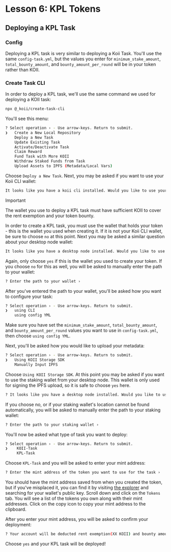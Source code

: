 # Lesson 6: KPL Tokens

## Deploying a KPL Task

### Config

Deploying a KPL task is very similar to deploying a Koii Task. You'll use the same `config-task.yml`, but the values you enter for `minimum_stake_amount`, `total_bounty_amount`, and `bounty_amount_per_round` will be in your token rather than KOII.

### Create Task CLI

In order to deploy a KPL task, we'll use the same command we used for deploying a KOII task:

```sh
npx @_koii/create-task-cli
```

You'll see this menu:

```sh
? Select operation › - Use arrow-keys. Return to submit.
❯   Create a New Local Repository
    Deploy a New Task
    Update Existing Task
    Activate/Deactivate Task
    Claim Reward
    Fund Task with More KOII
    Withdraw Staked Funds from Task
    Upload Assets to IPFS (Metadata/Local Vars)
```

Choose `Deploy a New Task`. Next, you may be asked if you want to use your Koii CLI wallet:

```sh
It looks like you have a koii cli installed. Would you like to use your koii cli key (/home/laura/.config/koii/id.json) to deploy this task? › (y/N)
```

> [!IMPORTANT]
>
> The wallet you use to deploy a KPL task must have sufficient KOII to cover the rent exemption and your token bounty.

In order to create a KPL task, you must use the wallet that holds your token - this is the wallet you used when creating it. If it is not your Koii CLI wallet, be sure to choose `no` at this point. Next you may be asked a similar question about your desktop node wallet:

```sh
It looks like you have a desktop node installed. Would you like to use your desktop node key (/home/laura/.config/KOII-Desktop-Node/wallets/Laura Work_mainSystemWallet.json) to deploy this task? › (y/N)
```

Again, only choose `yes` if this is the wallet you used to create your token. If you choose `no` for this as well, you will be asked to manually enter the path to your wallet:

```sh
? Enter the path to your wallet ›
```

After you've entered the path to your wallet, you'll be asked how you want to configure your task:

```sh
? Select operation › - Use arrow-keys. Return to submit.
❯   using CLI
    using config YML
```

Make sure you have set the `minimum_stake_amount`, `total_bounty_amount`, and `bounty_amount_per_round` values you want to use in `config-task.yml`, then choose `using config YML`.

Next, you'll be asked how you would like to upload your metadata:

```sh
? Select operation › - Use arrow-keys. Return to submit.
❯   Using KOII Storage SDK
    Manually Input IPFS
```

Choose `Using KOII Storage SDK`. At this point you may be asked if you want to use the staking wallet from your desktop node. This wallet is only used for signing the IPFS upload, so it is safe to choose `yes` here.

```sh
? It looks like you have a desktop node installed. Would you like to use your desktop node staking key (/home/laura/.config/KOII-Desktop-Node/namespace/Laura Work_stakingWallet.json) to sign this upload to IPFS? › (y/N)
```

If you choose no, or if your staking wallet's location cannot be found automatically, you will be asked to manually enter the path to your staking wallet:

```sh
? Enter the path to your staking wallet ›
```

You'll now be asked what type of task you want to deploy:

```sh
? Select operation › - Use arrow-keys. Return to submit.
❯    KOII-Task
     KPL-Task
```

Choose `KPL-Task` and you will be asked to enter your mint address:

```sh
? Enter the mint address of the token you want to use for the task ›
```

You should have the mint address saved from when you created the token, but if you've misplaced it, you can find it by visiting [the explorer](https://explorer.koii.live/) and searching for your wallet's public key. Scroll down and click on the `Tokens` tab. You will see a list of the tokens you own along with their mint addresses. Click on the copy icon to copy your mint address to the clipboard.

After you enter your mint address, you will be asked to confirm your deployment:

```sh
? Your account will be deducted rent exemption(XX KOII) and bounty amount fees (XX Tokens) › (y/N)
```

Choose `yes` and your KPL task will be deployed!

